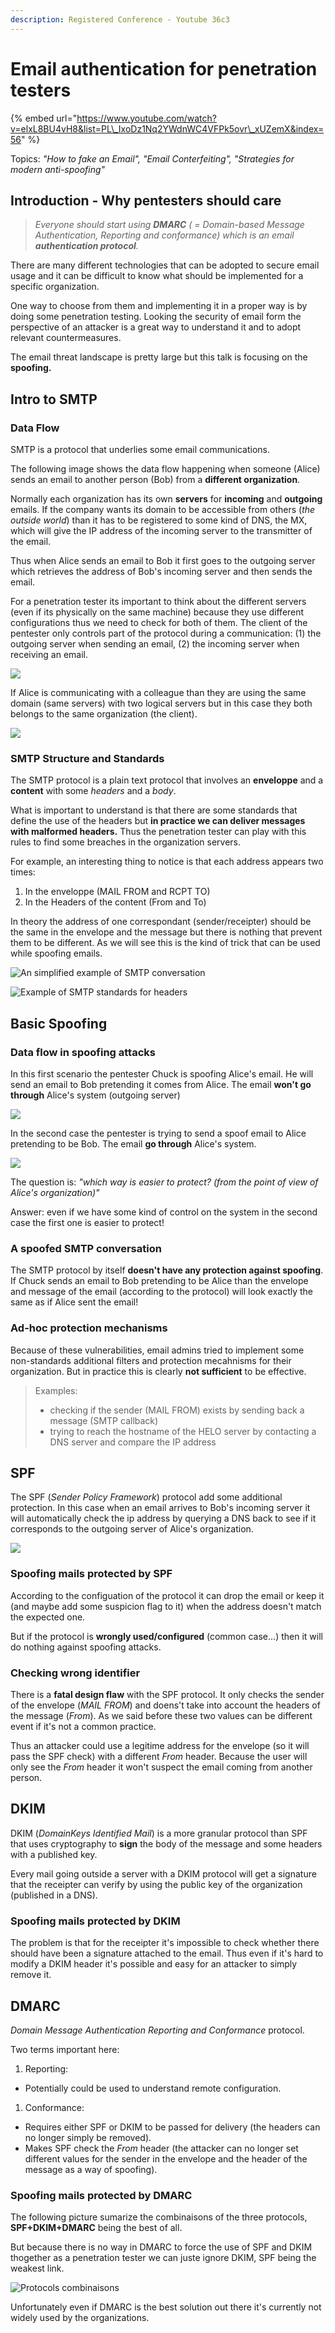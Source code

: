 ```yaml
---
description: Registered Conference - Youtube 36c3
---
```


# Email authentication for penetration testers

{% embed url="https://www.youtube.com/watch?v=elxL8BU4vH8&list=PL\_IxoDz1Nq2YWdnWC4VFPk5ovr\_xUZemX&index=56" %}

Topics: _"How to fake an Email", "Email Conterfeiting", "Strategies for modern anti-spoofing"_

## Introduction - Why pentesters should care

> _Everyone should start using **DMARC** \( = Domain-based Message Authentication, Reporting and conformance\) which is an email **authentication protocol**._

There are many different technologies that can be adopted to secure email usage and it can be difficult to know what should be implemented for a specific organization.

One way to choose from them and implementing it in a proper way is by doing some penetration testing. Looking the security of email form the perspective of an attacker is a great way to understand it and to adopt relevant countermeasures.

The email threat landscape is pretty large but this talk is focusing on the **spoofing.**

## Intro to SMTP

### Data Flow

SMTP is a protocol that underlies some email communications.

The following image shows the data flow happening when someone \(Alice\) sends an email to another person \(Bob\) from a **different organization**.

Normally each organization has its own **servers** for **incoming** and **outgoing** emails. If the company wants its domain to be accessible from others \(_the outside world_\) than it has to be registered to some kind of DNS, the MX, which will give the IP address of the incoming server to the transmitter of the email.

Thus when Alice sends an email to Bob it first goes to the outgoing server which retrieves the address of  Bob's incoming server and then sends the email.

For a penetration tester its important to think about the different servers \(even if its physically on the same machine\) because they use different configurations thus we need to check for both of them. The client of the pentester only controls part of the protocol during a communication: \(1\) the outgoing server when sending an email, \(2\) the incoming server when receiving an email.

![](.gitbook/assets/smtp.png)

If Alice is communicating with a colleague than they are using the same domain \(same servers\) with two logical servers but in this case they both belongs to the same organization \(the client\).

![](.gitbook/assets/smtp-2.png)

### SMTP Structure and Standards

The SMTP protocol is a plain text protocol that involves an **enveloppe** and a **content** with some _headers_ and a _body_.

What is important to understand is that there are some standards that define the use of the headers but **in practice we can deliver messages with malformed headers.** Thus the penetration tester can play with this rules to find some breaches in the organization servers.

For example, an interesting thing to notice is that each address appears two times: 

1. In the enveloppe \(MAIL FROM and RCPT TO\)
2. In the Headers of the content \(From and To\)

In theory the address of one correspondant \(sender/receipter\) should be the same in the envelope and the message but there is nothing that prevent them to be different. As we will see this is the kind of trick that can be used while spoofing emails.

![An simplified example of SMTP conversation](.gitbook/assets/smtp-3.png)

![Example of SMTP standards for headers](.gitbook/assets/smtp-standards.png)

## Basic Spoofing

### Data flow in spoofing attacks

In this first scenario the pentester Chuck is spoofing Alice's email. He will send an email to Bob pretending it comes from Alice. The email **won't go through** Alice's system \(outgoing server\)

![](.gitbook/assets/spoofing-1.png)

In the second case the pentester is trying to send a spoof email to Alice pretending to be Bob. The email **go through** Alice's system.

![](.gitbook/assets/spoofing-2.png)

The question is: _"which way is easier to protect? \(from the point of view of Alice's organization\)"_ 

Answer: even if we have some kind of control on the system in the second case the first one is easier to protect!

### A spoofed SMTP conversation

The SMTP protocol by itself **doesn't have any protection against spoofing**. If Chuck sends an email to Bob pretending to be Alice than the envelope and message of the email \(according to the protocol\) will look exactly the same as if Alice sent the email!

### Ad-hoc protection mechanisms

Because of these vulnerabilities, email admins tried to implement some non-standards additional filters and protection mecahnisms for their organization. But in practice this is clearly **not sufficient** to be effective.

> Examples: 
>
> * checking if the sender \(MAIL FROM\) exists by sending back a message \(SMTP callback\)
> * trying to reach  the hostname of the HELO server by contacting a DNS server and compare the IP address

## SPF

The SPF \(_Sender Policy Framework_\) protocol add some additional protection. In this case when an email arrives to Bob's incoming server it will automatically check the ip address by querying a DNS back to see if it corresponds to the outgoing server of Alice's organization. 

![](.gitbook/assets/spf.png)

### Spoofing mails protected by SPF

According to the configuation of the protocol it can drop the email or keep it \(and maybe add some suspicion flag to it\) when the address doesn't match the expected one.  

But if the protocol is **wrongly used/configured** \(common case...\) then it will do nothing against spoofing attacks.

### Checking wrong identifier

There is a **fatal design flaw** with the SPF protocol. It only checks the sender of the envelope \(_MAIL FROM_\) and doens't take into account the headers of the message \(_From_\). As we said before these two values can be different event if it's not a common practice. 

Thus an attacker could use a legitime address for the envelope \(so it will pass the SPF check\) with a different _From_ header. Because the user will only see the _From_ header it won't suspect the email coming from another person.

## DKIM

DKIM \(_DomainKeys Identified Mail_\) is a more granular protocol than SPF that uses cryptography to **sign** the body of the message and some headers with a published key.

Every mail going outside a server with a DKIM protocol will get a signature that the receipter can verify by using the public key of the organization \(published in a DNS\). 

### Spoofing mails protected by DKIM

The problem is that for the receipter it's impossible to check whether there should have been a signature attached to the email. Thus even if it's hard to modify a DKIM header  it's possible and easy for an attacker to simply remove it.

## DMARC

_Domain Message Authentication Reporting and Conformance_ protocol.

Two terms important here:

1. Reporting: 

* Potentially could be used to understand remote configuration.

1. Conformance: 

* Requires either SPF or DKIM to be passed for delivery \(the headers can no longer simply be removed\).
* Makes SPF check the _From_ header \(the attacker can no longer set different values for the sender in the envelope and the header of the message as a way of spoofing\).

### Spoofing mails protected by DMARC

The following picture sumarize the combinaisons of the three protocols, **SPF+DKIM+DMARC** being the best of all.

But because there is no way in DMARC to force the use of SPF and DKIM thogether as a penetration tester we can juste ignore DKIM, SPF being the weakest link.

![Protocols combinaisons](.gitbook/assets/dmarc.png)

Unfortunately even if DMARC is the best solution out there it's currently not widely used by the organizations.





